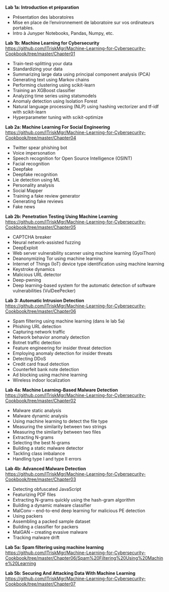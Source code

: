 **Lab 1a: Introduction et préparation**
 - Présentation des laboratoires
 - Mise en place de l’environnement de laboratoire sur vos ordinateurs portables.
 - Intro à Junyper Notebooks, Pandas, Numpy, etc.

**Lab 1b: Machine Learning for Cybersecurity**
https://github.com/ITriskMgr/Machine-Learning-for-Cybersecurity-Cookbook/tree/master/Chapter01
 - Train-test-splitting your data
 - Standardizing your data
 - Summarizing large data using principal component analysis (PCA)
 - Generating text using Markov chains
 - Performing clustering using scikit-learn
 - Training an XGBoost classifier
 - Analyzing time series using statsmodels
 - Anomaly detection using Isolation Forest
 - Natural language processing (NLP) using hashing vectorizer and tf-idf with scikit-learn
 - Hyperparameter tuning with scikit-optimize

**Lab 2a: Machine Learning For Social Engineering**
https://github.com/ITriskMgr/Machine-Learning-for-Cybersecurity-Cookbook/tree/master/Chapter04
 - Twitter spear phishing bot
 - Voice impersonation
 - Speech recognition for Open Source Intelligence (OSINT)
 - Facial recognition
 - Deepfake
 - Deepfake recognition
 - Lie detection using ML
 - Personality analysis
 - Social Mapper
 - Training a fake review generator
 - Generating fake reviews
 - Fake news

**Lab 2b: Penetration Testing Using Machine Learning**
https://github.com/ITriskMgr/Machine-Learning-for-Cybersecurity-Cookbook/tree/master/Chapter05
 - CAPTCHA breaker
 - Neural network-assisted fuzzing
 - DeepExploit
 - Web server vulnerability scanner using machine learning (GyoiThon)
 - Deanonymizing Tor using machine learning
 - Internet of Things (IoT) device type identification using machine learning
 - Keystroke dynamics
 - Malicious URL detector
 - Deep-pwning
 - Deep learning-based system for the automatic detection of software vulnerabilities (VulDeePecker)

**Lab 3: Automatic Intrusion Detection**
https://github.com/ITriskMgr/Machine-Learning-for-Cybersecurity-Cookbook/tree/master/Chapter06
 - Spam filtering using machine learning (dans le lab 5a)
 - Phishing URL detection
 - Capturing network traffic
 - Network behavior anomaly detection
 - Botnet traffic detection
 - Feature engineering for insider threat detection
 - Employing anomaly detection for insider threats
 - Detecting DDoS
 - Credit card fraud detection
 - Counterfeit bank note detection
 - Ad blocking using machine learning
 - Wireless indoor localization

**Lab 4a: Machine Learning-Based Malware Detection**
https://github.com/ITriskMgr/Machine-Learning-for-Cybersecurity-Cookbook/tree/master/Chapter02
 - Malware static analysis
 - Malware dynamic analysis
 - Using machine learning to detect the file type
 - Measuring the similarity between two strings
 - Measuring the similarity between two files
 - Extracting N-grams
 - Selecting the best N-grams
 - Building a static malware detector
 - Tackling class imbalance
 - Handling type I and type II errors

**Lab 4b: Advanced Malware Detection**
https://github.com/ITriskMgr/Machine-Learning-for-Cybersecurity-Cookbook/tree/master/Chapter03
 - Detecting obfuscated JavaScript
 - Featurizing PDF files
 - Extracting N-grams quickly using the hash-gram algorithm
 - Building a dynamic malware classifier
 - MalConv – end-to-end deep learning for malicious PE detection
 - Using packers
 - Assembling a packed sample dataset
 - Building a classifier for packers
 - MalGAN – creating evasive malware
 - Tracking malware drift

**Lab 5a: Spam filtering using machine learning**
https://github.com/ITriskMgr/Machine-Learning-for-Cybersecurity-Cookbook/tree/master/Chapter06/Spam%20Filtering%20Using%20Machine%20Learning

**Lab 5b: Securing And Attacking Data With Machine Learning**
https://github.com/ITriskMgr/Machine-Learning-for-Cybersecurity-Cookbook/tree/master/Chapter07
